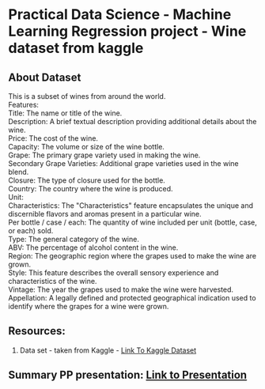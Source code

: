 <!DOCTYPE html>
<html>
<body>
    <h1>Practical Data Science - Machine Learning Regression project - Wine dataset from kaggle</h1>
    <h2>About Dataset</h2>
    <p>This is a subset of wines from around the world.<br>
    Features:<br>
    Title: The name or title of the wine.<br>
    Description: A brief textual description providing additional details about the wine.<br>
    Price: The cost of the wine.<br>
    Capacity: The volume or size of the wine bottle.<br>
    Grape: The primary grape variety used in making the wine.<br>
    Secondary Grape Varieties: Additional grape varieties used in the wine blend.<br>
    Closure: The type of closure used for the bottle.<br>
    Country: The country where the wine is produced.<br>
    Unit:<br>
    Characteristics: The "Characteristics" feature encapsulates the unique and discernible flavors and aromas present in a particular wine.<br>
    Per bottle / case / each: The quantity of wine included per unit (bottle, case, or each) sold.<br>
    Type: The general category of the wine.<br>
    ABV: The percentage of alcohol content in the wine.<br>
    Region: The geographic region where the grapes used to make the wine are grown.<br>
    Style: This feature describes the overall sensory experience and characteristics of the wine.<br>
    Vintage: The year the grapes used to make the wine were harvested.<br>
    Appellation: A legally defined and protected geographical indication used to identify where the grapes for a wine were grown.<br>
    </p>
    <h2>Resources:</h2>
    <ol>
      <li>Data set - taken from Kaggle - <a href="https://www.kaggle.com/datasets/elvinrustam/wine-dataset">
                                            Link To Kaggle Dataset
                                         </a>
      </li>
    </ol>  
    <h2>Summary PP presentation: <a href="https://docs.google.com/presentation/d/1zGfdfBoTXsvOvkfewrGETZH5XZLLSg3J/edit?usp=drive_link&ouid=104519793222140349277&rtpof=true&sd=true">Link to Presentation
                                 </a>
    </h2>
</body>
</html>
